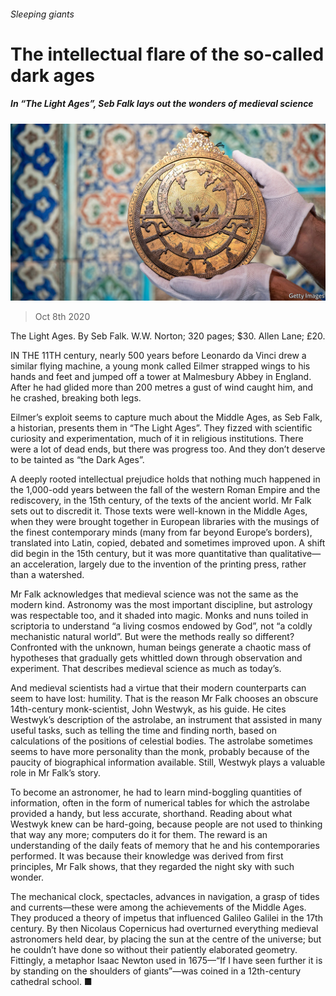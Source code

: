 ###### Sleeping giants

# The intellectual flare of the so-called dark ages 

##### In “The Light Ages”, Seb Falk lays out the wonders of medieval science 

![image](images/20201010_BKP001_0.jpg) 

> Oct 8th 2020 


The Light Ages. By Seb Falk. W.W. Norton; 320 pages; $30. Allen Lane; £20.


IN THE 11TH century, nearly 500 years before Leonardo da Vinci drew a similar flying machine, a young monk called Eilmer strapped wings to his hands and feet and jumped off a tower at Malmesbury Abbey in England. After he had glided more than 200 metres a gust of wind caught him, and he crashed, breaking both legs.



Eilmer’s exploit seems to capture much about the Middle Ages, as Seb Falk, a historian, presents them in “The Light Ages”. They fizzed with scientific curiosity and experimentation, much of it in religious institutions. There were a lot of dead ends, but there was progress too. And they don’t deserve to be tainted as “the Dark Ages”.


A deeply rooted intellectual prejudice holds that nothing much happened in the 1,000-odd years between the fall of the western Roman Empire and the rediscovery, in the 15th century, of the texts of the ancient world. Mr Falk sets out to discredit it. Those texts were well-known in the Middle Ages, when they were brought together in European libraries with the musings of the finest contemporary minds (many from far beyond Europe’s borders), translated into Latin, copied, debated and sometimes improved upon. A shift did begin in the 15th century, but it was more quantitative than qualitative—an acceleration, largely due to the invention of the printing press, rather than a watershed.


Mr Falk acknowledges that medieval science was not the same as the modern kind. Astronomy was the most important discipline, but astrology was respectable too, and it shaded into magic. Monks and nuns toiled in scriptoria to understand “a living cosmos endowed by God”, not “a coldly mechanistic natural world”. But were the methods really so different? Confronted with the unknown, human beings generate a chaotic mass of hypotheses that gradually gets whittled down through observation and experiment. That describes medieval science as much as today’s.


And medieval scientists had a virtue that their modern counterparts can seem to have lost: humility. That is the reason Mr Falk chooses an obscure 14th-century monk-scientist, John Westwyk, as his guide. He cites Westwyk’s description of the astrolabe, an instrument that assisted in many useful tasks, such as telling the time and finding north, based on calculations of the positions of celestial bodies. The astrolabe sometimes seems to have more personality than the monk, probably because of the paucity of biographical information available. Still, Westwyk plays a valuable role in Mr Falk’s story.


To become an astronomer, he had to learn mind-boggling quantities of information, often in the form of numerical tables for which the astrolabe provided a handy, but less accurate, shorthand. Reading about what Westwyk knew can be hard-going, because people are not used to thinking that way any more; computers do it for them. The reward is an understanding of the daily feats of memory that he and his contemporaries performed. It was because their knowledge was derived from first principles, Mr Falk shows, that they regarded the night sky with such wonder.


The mechanical clock, spectacles, advances in navigation, a grasp of tides and currents—these were among the achievements of the Middle Ages. They produced a theory of impetus that influenced Galileo Galilei in the 17th century. By then Nicolaus Copernicus had overturned everything medieval astronomers held dear, by placing the sun at the centre of the universe; but he couldn’t have done so without their patiently elaborated geometry. Fittingly, a metaphor Isaac Newton used in 1675—“If I have seen further it is by standing on the shoulders of giants”—was coined in a 12th-century cathedral school. ■

